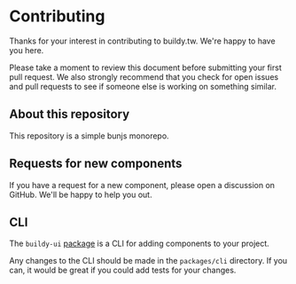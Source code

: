 # Contributing

Thanks for your interest in contributing to buildy.tw. We're happy to have you here.

Please take a moment to review this document before submitting your first pull request. We also strongly recommend that you check for open issues and pull requests to see if someone else is working on something similar.

## About this repository

This repository is a simple bunjs monorepo.

## Requests for new components

If you have a request for a new component, please open a discussion on GitHub. We'll be happy to help you out.

## CLI

The `buildy-ui` [package](https://www.npmjs.com/package/buildy-ui) is a CLI for adding components to your project.

Any changes to the CLI should be made in the `packages/cli` directory. If you can, it would be great if you could add tests for your changes.